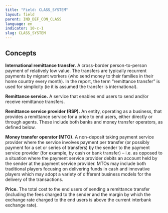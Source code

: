 ```yaml
---
title: "Field: CLASS_SYSTEM"
layout: field
parent: IND_DEF_CON_CLASS
language: en
indicator: 10-c-1
slug: CLASS_SYSTEM
---
```

## Concepts

**International remittance transfer.** A cross-border person-to-person payment of relatively low value. The transfers are typically recurrent payments by migrant workers (who send money to their families in their home country every month). In the report, the term “remittance transfer” is used for simplicity (ie it is assumed the transfer is international).

**Remittance service.** A service that enables end users to send and/or receive remittance transfers.

**Remittance service provider (RSP).** An entity, operating as a business, that provides a remittance service for a price to end users, either directly or through agents. These include both banks and money transfer operators, as defined below.

**Money transfer operator (MTO).** A non-deposit taking payment service provider where the service involves payment per transfer (or possibly payment for a set or series of transfers) by the sender to the payment service provider (for example, by cash or bank transfer) – i.e. as opposed to a situation where the payment service provider debits an account held by the sender at the payment service provider. MTOs may include both traditional players focusing on delivering funds in cash and innovative players which may adopt a variety of different business models for the delivery of the transactions.

**Price.** The total cost to the end users of sending a remittance transfer (including the fees charged to the sender and the margin by which the exchange rate charged to the end users is above the current interbank exchange rate).